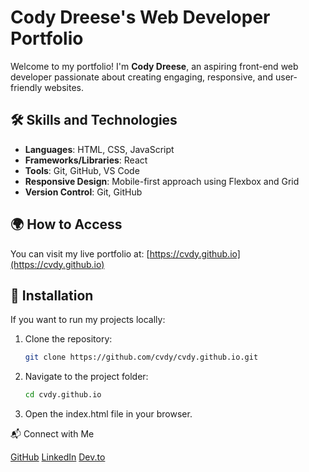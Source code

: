 # Cody Dreese's Web Developer Portfolio

Welcome to my portfolio! I'm **Cody Dreese**, an aspiring front-end web developer passionate about creating engaging, responsive, and user-friendly websites.

## 🛠️ Skills and Technologies

- **Languages**: HTML, CSS, JavaScript
- **Frameworks/Libraries**: React
- **Tools**: Git, GitHub, VS Code
- **Responsive Design**: Mobile-first approach using Flexbox and Grid
- **Version Control**: Git, GitHub

<!-- ## 📂 Projects

### 1. [Project Name]
   - **Description**: [Brief description of the project].
   - **Technologies Used**: [HTML, CSS, JavaScript, React, etc.].
   - **Live Demo**: [Link to the live site (if available)].
   - **Source Code**: [Link to the GitHub repo (if applicable)].

### 2. [Project Name]
   - **Description**: [Brief description of the project].
   - **Technologies Used**: [HTML, CSS, JavaScript, Vue.js, etc.].
   - **Live Demo**: [Link to the live site (if available)].
   - **Source Code**: [Link to the GitHub repo (if applicable)].

More projects coming soon! -->

## 🌍 How to Access

You can visit my live portfolio at: [https://cvdy.github.io](https://cvdy.github.io)  

## 🔧 Installation

If you want to run my projects locally:

1. Clone the repository:
   ```bash
   git clone https://github.com/cvdy/cvdy.github.io.git

2. Navigate to the project folder:
   ```bash
   cd cvdy.github.io

3. Open the index.html file in your browser.

📬 Connect with Me

  [GitHub](https://github.com/cvdy/)
  [LinkedIn](https://www.linkedin.com/in/cvdy/)
  [Dev.to](https://dev.to/cvdy)
